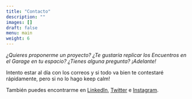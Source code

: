 ```yaml
---
title: "Contacto"
description: ""
images: []
draft: false
menu: main
weight: 6
---
```


*¿Quieres proponerme un proyecto? ¿Te gustaría replicar los Encuentros en el Garage en tu espacio? ¿Tienes alguna pregunta?
¡Adelante!*


Intento estar al día con los correos y si todo va bien te contestaré rápidamente, pero si no lo hago keep calm!

También puedes encontrarme en [LinkedIn](https://www.linkedin.com/in/dianapgomez), [Twitter](https://twitter.com/diana_twittea) e [Instagram](https://instagram.com/imdianap).
